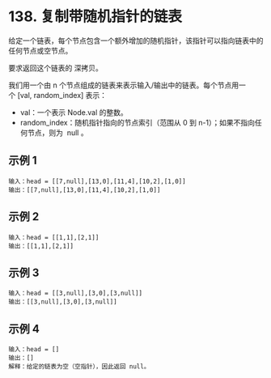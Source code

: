 # 138. 复制带随机指针的链表

给定一个链表，每个节点包含一个额外增加的随机指针，该指针可以指向链表中的任何节点或空节点。

要求返回这个链表的 深拷贝。 

我们用一个由 n 个节点组成的链表来表示输入/输出中的链表。每个节点用一个 [val, random_index] 表示：
- val：一个表示 Node.val 的整数。
- random_index：随机指针指向的节点索引（范围从 0 到 n-1）；如果不指向任何节点，则为  null 。

## 示例 1

```
输入：head = [[7,null],[13,0],[11,4],[10,2],[1,0]]
输出：[[7,null],[13,0],[11,4],[10,2],[1,0]]
```

## 示例 2

```
输入：head = [[1,1],[2,1]]
输出：[[1,1],[2,1]]
```

## 示例 3

```
输入：head = [[3,null],[3,0],[3,null]]
输出：[[3,null],[3,0],[3,null]]
```

## 示例 4

```
输入：head = []
输出：[]
解释：给定的链表为空（空指针），因此返回 null。
```
